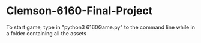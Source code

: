 # Clemson-6160-Final-Project
To start game, type in "python3 6160Game.py" to the command line while in a folder containing all the assets
